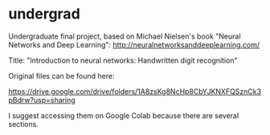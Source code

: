 # undergrad
Undergraduate final project, based on Michael Nielsen's book "Neural Networks and Deep Learning": http://neuralnetworksanddeeplearning.com/

Title: "Introduction to neural networks: Handwritten digit recognition"

Original files can be found here:

https://drive.google.com/drive/folders/1A8zsKg8NcHp8CbYJKNXFQSznCk3pBdrw?usp=sharing

I suggest accessing them on Google Colab because there are several sections.
